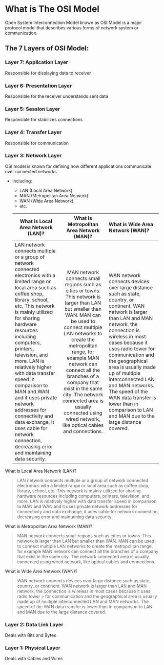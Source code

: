 # What is The OSI Model 
Open System Interconnection Model known as OSI Model is a major protocol model that describes various forms of network system or communication.






## The 7 Layers of OSI Model: 


### Layer 7: Application Layer
Responsible for displaying data to receiver

### Layer 6: Presentation Layer
Responsible for the receiver understands sent data 

### Layer 5: Session Layer
Responsible for stabilizes connections

### Layer 4: Transfer Layer
Responsible for communication

### Layer 3: Network Layer

OSI model is known for defining how different applications communicate over connected networks
* Including: 
  * LAN (Local Area Network) 
  * MAN (Metropolitan Area Network)
  * WAN (Wide Area Network)
  * etc.

  | What is Local Area Network (LAN)?   | What is Metropolitan Area Network (MAN)? | What is Wide Area Network (WAN)? | 
  |-------------------------------------|:----------------------------------------:|:---------------------------------|
  | LAN network connects multiple or a group of network connected electronics with a limited range or local area such as coffee shop, library, school, etc. This network is mainly utilized for sharing hardware resources including computers, printers, television, and more. LAN is relatively higher with data transfer speed in comparison to MAN and WAN and it uses private network addresses for connectivity and data exchange, it uses cable for network connection, decreasing error and maintaining data security. | MAN network connects small regions such as cities or towns. This network is larger than LAN but smaller than WAN. MAN can be used to connect multiple LAN networks to create the metropolitan range, for example MAN network can connect all the branches of a company that exist in the same city. The network connected area is usually connected using wired network, like optical cables and connections. | WAN network connects devices over large distance such as state, country, or continent. WAN network is larger than LAN and MAN network, the connection is wireless in most cases because it uses radio tower for communication and the geographical area is usually made up of multiple interconnected LAN and MAN networks. The speed of the WAN data transfer is lower than in comparison to LAN and MAN due to the large distance covered. |




What is Local Area Network (LAN)?
> LAN network connects multiple or a group of network connected electronics with a limited range or local area such as coffee shop, library, school, etc.
> This network is mainly utilized for sharing hardware resources including computers, printers, television, and more. LAN is relatively higher with data transfer speed in comparison to MAN and WAN and it uses private network addresses for connectivity and data exchange, it uses cable for network connection, decreasing error and maintaining data security.

What is Metropolitan Area Network (MAN)?
> MAN network connects small regions such as cities or towns. This network is larger than LAN but smaller than WAN. 
> MAN can be used to connect multiple LAN networks to create the metropolitan range, for example MAN network can connect all the branches of a company that exist in the same city. 
> The network connected area is usually connected using wired network, like optical cables and connections.

What is Wide Area Network (WAN)?
> WAN network connects devices over large distance such as state, country, or continent. WAN network is larger than LAN and MAN network, the connection is wireless in most cases because it uses radio tower > for communication and the geographical area is usually made up of multiple interconnected LAN and MAN networks. 
> The speed of the WAN data transfer is lower than in comparison to LAN and MAN due to the large distance covered.



### Layer 2: Data Link Layer
Deals with Bits and Bytes

### Layer 1: Physical Layer
Deals with Cables and Wires
